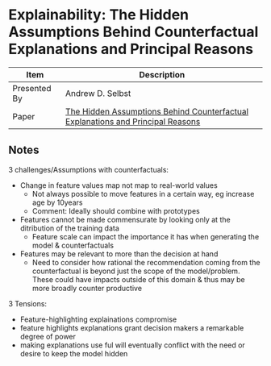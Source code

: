 # Explainability: The Hidden Assumptions Behind Counterfactual Explanations and Principal Reasons

| Item | Description |
| --- | --- | 
| Presented By | Andrew D. Selbst |
| Paper | [The Hidden Assumptions Behind Counterfactual Explanations and Principal Reasons](https://dl.acm.org/doi/pdf/10.1145/3351095.3372830?download=true) |



## Notes

3 challenges/Assumptions with counterfactuals:
- Change in feature values map not map to real-world values
    - Not always possible to move features in a certain way, eg increase age by 10years
    - Comment: Ideally should combine with prototypes
- Features cannot be made commensurate by looking only at the ditribution of the training data
    - Feature scale can impact the importance it has when generating the model & counterfactuals
- Features may be relevant to more than the decision at hand
    - Need to consider how rational the recommendation coming from the counterfactual is beyond just the scope of the model/problem. These could have impacts outside of this domain & thus may be more broadly counter productive


3 Tensions:
- Feature-highlighting explainations compromise
- feature highlights explanations grant decision makers a remarkable degree of power
- making explanations use ful will eventually conflict with the need or desire to keep the model hidden

